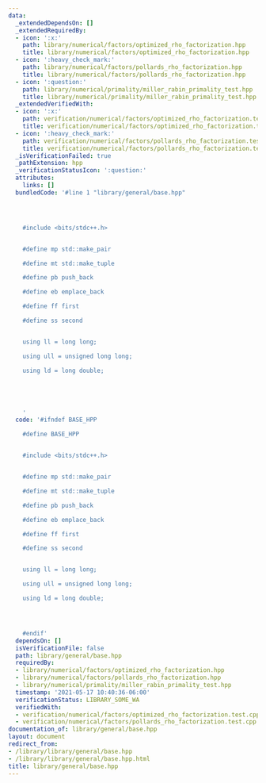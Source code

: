 ```yaml
---
data:
  _extendedDependsOn: []
  _extendedRequiredBy:
  - icon: ':x:'
    path: library/numerical/factors/optimized_rho_factorization.hpp
    title: library/numerical/factors/optimized_rho_factorization.hpp
  - icon: ':heavy_check_mark:'
    path: library/numerical/factors/pollards_rho_factorization.hpp
    title: library/numerical/factors/pollards_rho_factorization.hpp
  - icon: ':question:'
    path: library/numerical/primality/miller_rabin_primality_test.hpp
    title: library/numerical/primality/miller_rabin_primality_test.hpp
  _extendedVerifiedWith:
  - icon: ':x:'
    path: verification/numerical/factors/optimized_rho_factorization.test.cpp
    title: verification/numerical/factors/optimized_rho_factorization.test.cpp
  - icon: ':heavy_check_mark:'
    path: verification/numerical/factors/pollards_rho_factorization.test.cpp
    title: verification/numerical/factors/pollards_rho_factorization.test.cpp
  _isVerificationFailed: true
  _pathExtension: hpp
  _verificationStatusIcon: ':question:'
  attributes:
    links: []
  bundledCode: '#line 1 "library/general/base.hpp"




    #include <bits/stdc++.h>


    #define mp std::make_pair

    #define mt std::make_tuple

    #define pb push_back

    #define eb emplace_back

    #define ff first

    #define ss second


    using ll = long long;

    using ull = unsigned long long;

    using ld = long double;





    '
  code: '#ifndef BASE_HPP

    #define BASE_HPP


    #include <bits/stdc++.h>


    #define mp std::make_pair

    #define mt std::make_tuple

    #define pb push_back

    #define eb emplace_back

    #define ff first

    #define ss second


    using ll = long long;

    using ull = unsigned long long;

    using ld = long double;




    #endif'
  dependsOn: []
  isVerificationFile: false
  path: library/general/base.hpp
  requiredBy:
  - library/numerical/factors/optimized_rho_factorization.hpp
  - library/numerical/factors/pollards_rho_factorization.hpp
  - library/numerical/primality/miller_rabin_primality_test.hpp
  timestamp: '2021-05-17 10:40:36-06:00'
  verificationStatus: LIBRARY_SOME_WA
  verifiedWith:
  - verification/numerical/factors/optimized_rho_factorization.test.cpp
  - verification/numerical/factors/pollards_rho_factorization.test.cpp
documentation_of: library/general/base.hpp
layout: document
redirect_from:
- /library/library/general/base.hpp
- /library/library/general/base.hpp.html
title: library/general/base.hpp
---
```


